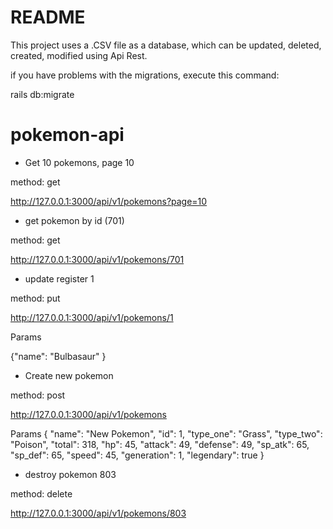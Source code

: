 # README

This project uses a .CSV file as a database, which can be updated, deleted, created, modified using Api Rest.

if you have problems with the migrations, execute this command: 

rails db:migrate

# pokemon-api


* Get 10 pokemons, page 10

method: get

http://127.0.0.1:3000/api/v1/pokemons?page=10

* get pokemon by id (701)

method: get

http://127.0.0.1:3000/api/v1/pokemons/701


* update register 1

method: put

http://127.0.0.1:3000/api/v1/pokemons/1

Params

{"name": "Bulbasaur" }


* Create new pokemon

method: post

http://127.0.0.1:3000/api/v1/pokemons

Params
	{
        "name": "New Pokemon",
        "id": 1,
        "type_one": "Grass",
        "type_two": "Poison",
        "total": 318,
        "hp": 45,
        "attack": 49,
        "defense": 49,
        "sp_atk": 65,
        "sp_def": 65,
        "speed": 45,
        "generation": 1,
        "legendary": true
 	}

* destroy pokemon 803

method: delete

http://127.0.0.1:3000/api/v1/pokemons/803
